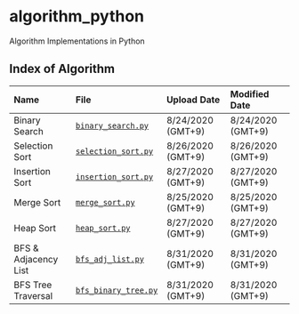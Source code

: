 # algorithm_python
Algorithm Implementations in Python

## Index of Algorithm
| **Name** | **File** | **Upload Date** | **Modified Date**
|:-------|:--------------------------------|:-----|:---------|
| Binary Search | [`binary_search.py`][binary_search] | 8/24/2020 (GMT+9) | 8/24/2020 (GMT+9) |
| Selection Sort | [`selection_sort.py`][selection_sort]| 8/26/2020 (GMT+9) | 8/26/2020 (GMT+9) |
| Insertion Sort | [`insertion_sort.py`][insertion_sort]| 8/27/2020 (GMT+9) | 8/27/2020 (GMT+9) |
| Merge Sort | [`merge_sort.py`][merge_sort]   | 8/25/2020 (GMT+9) | 8/25/2020 (GMT+9) |
| Heap Sort | [`heap_sort.py`][heap_sort]   | 8/27/2020 (GMT+9) | 8/27/2020 (GMT+9) |
| BFS & Adjacency List | [`bfs_adj_list.py`][bfs]   | 8/31/2020 (GMT+9) | 8/31/2020 (GMT+9) |
| BFS Tree Traversal | [`bfs_binary_tree.py`][bfs_tree]   | 8/31/2020 (GMT+9) | 8/31/2020 (GMT+9) |

<!---Reference Links-->
[binary_search]:../master/binary_search.py
[selection_sort]:../master/selection_sort.py
[insertion_sort]:../master/insertion_sort.py
[merge_sort]:../master/merge_sort.py
[heap_sort]:../master/heap_sort.py
[bfs]:../master/bfs_adj_list.py
[bfs_tree]:../master/bfs_binary_tree.py
